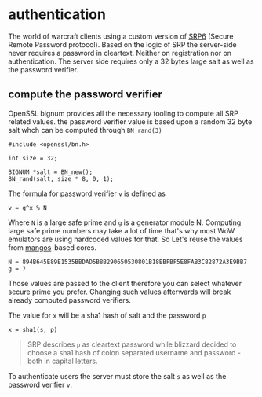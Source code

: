 # authentication

The world of warcraft clients using a custom version of [SRP6](http://srp.stanford.edu/whatisit.html) (Secure Remote Password protocol).
Based on the logic of SRP the server-side never requires a password in cleartext.
Neither on registration nor on authentication.
The server side requires only a 32 bytes large salt as well as the password verifier.

## compute the password verifier

OpenSSL bignum provides all the necessary tooling to compute all SRP related values.
the password verifier value is based upon a random 32 byte salt whch can be computed through `BN_rand(3)`

    #include <openssl/bn.h>

    int size = 32;

    BIGNUM *salt = BN_new();
    BN_rand(salt, size * 8, 0, 1);

The formula for password verifier `v` is defined as

    v = g^x % N

Where `N` is a large safe prime and `g` is a generator module N.
Computing large safe prime numbers may take a lot of time that's why most
WoW emulators are using hardcoded values for that.
So Let's reuse the values from [mangos](https://getmangos.eu)-based cores.

    N = 894B645E89E1535BBDAD5B8B290650530801B18EBFBF5E8FAB3C82872A3E9BB7
    g = 7

Those values are passed to the client therefore you can select whatever secure prime you prefer.
Changing such values afterwards will break already computed password verifiers.

The value for `x` will be a sha1 hash of salt and the password `p`

    x = sha1(s, p)

> SRP describes `p` as cleartext password while blizzard decided to choose a sha1 hash of
> colon separated username and password - both in capital letters.

To authenticate users the server must store the salt `s` as well as the password verifier `v`.
